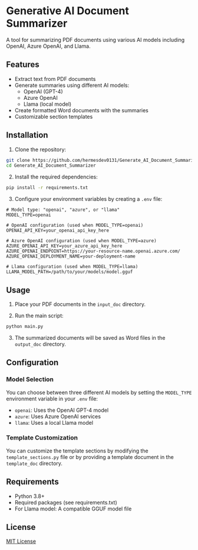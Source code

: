 # Generative AI Document Summarizer

A tool for summarizing PDF documents using various AI models including OpenAI, Azure OpenAI, and Llama.

## Features

- Extract text from PDF documents
- Generate summaries using different AI models:
  - OpenAI (GPT-4)
  - Azure OpenAI
  - Llama (local model)
- Create formatted Word documents with the summaries
- Customizable section templates

## Installation

1. Clone the repository:
```bash
git clone https://github.com/hermesdev0131/Generate_AI_Document_Summarizer.git
cd Generate_AI_Document_Summarizer
```

2. Install the required dependencies:
```bash
pip install -r requirements.txt
```

3. Configure your environment variables by creating a `.env` file:
```
# Model type: "openai", "azure", or "llama"
MODEL_TYPE=openai

# OpenAI configuration (used when MODEL_TYPE=openai)
OPENAI_API_KEY=your_openai_api_key_here

# Azure OpenAI configuration (used when MODEL_TYPE=azure)
AZURE_OPENAI_API_KEY=your_azure_api_key_here
AZURE_OPENAI_ENDPOINT=https://your-resource-name.openai.azure.com/
AZURE_OPENAI_DEPLOYMENT_NAME=your-deployment-name

# Llama configuration (used when MODEL_TYPE=llama)
LLAMA_MODEL_PATH=/path/to/your/models/model.gguf
```

## Usage

1. Place your PDF documents in the `input_doc` directory.

2. Run the main script:
```bash
python main.py
```

3. The summarized documents will be saved as Word files in the `output_doc` directory.

## Configuration

### Model Selection

You can choose between three different AI models by setting the `MODEL_TYPE` environment variable in your `.env` file:

- `openai`: Uses the OpenAI GPT-4 model
- `azure`: Uses Azure OpenAI services
- `llama`: Uses a local Llama model

### Template Customization

You can customize the template sections by modifying the `template_sections.py` file or by providing a template document in the `template_doc` directory.

## Requirements

- Python 3.8+
- Required packages (see requirements.txt)
- For Llama model: A compatible GGUF model file

## License

[MIT License](LICENSE)
